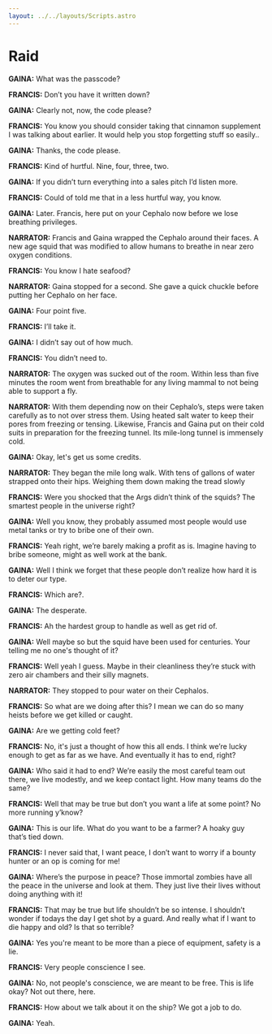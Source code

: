 ```yaml
---
layout: ../../layouts/Scripts.astro
---
```


# Raid

**GAINA:**
What was the passcode?

**FRANCIS:**
Don’t you have it written down?

**GAINA:**
Clearly not, now, the code please?

**FRANCIS:**
You know you should consider taking that cinnamon supplement I was talking about earlier. It would help you stop forgetting stuff so easily.. 

**GAINA:**
Thanks, the code please.

**FRANCIS:**
Kind of hurtful. Nine, four, three, two.

**GAINA:**
If you didn’t turn everything into a sales pitch I’d listen more.

**FRANCIS:**
Could of told me that in a less hurtful way, you know. 

**GAINA:**
Later. Francis, here put on your Cephalo now before we lose breathing privileges.

**NARRATOR:**
Francis and Gaina wrapped the Cephalo around their faces. A new age squid that was modified to allow humans to breathe in near zero oxygen conditions. 

**FRANCIS:**
You know I hate seafood?

**NARRATOR:**
Gaina stopped for a second. She gave a quick chuckle before putting her Cephalo on her face. 

**GAINA:**
Four point five. 

**FRANCIS:**
I’ll take it.

**GAINA:**
I didn’t say out of how much.

**FRANCIS:**
You didn’t need to.

**NARRATOR:**
The oxygen was sucked out of the room. Within less than five minutes the room went from breathable for any living mammal to not being able to support a fly.  

**NARRATOR:**
With them depending now on their Cephalo’s, steps were taken carefully as to not over stress them. Using heated salt water to keep their pores from freezing or tensing. Likewise, Francis and Gaina put on their cold suits in preparation for the freezing tunnel. Its mile-long tunnel is immensely cold. 

**GAINA:**
Okay, let's get us some credits.

**NARRATOR:**
They began the mile long walk. With tens of gallons of water strapped onto their hips. Weighing them down making the tread slowly

**FRANCIS:**
Were you shocked that the Args didn’t think of the squids? The smartest people in the universe right?

**GAINA:**
Well you know, they probably assumed most people would use metal tanks or try to bribe one of their own.

**FRANCIS:**
Yeah right, we’re barely making a profit as is. Imagine having to bribe someone, might as well work at the bank.

**GAINA:**
Well I think we forget that these people don’t realize how hard it is to deter our type. 

**FRANCIS:**
Which are?. 

**GAINA:**
The desperate.

**FRANCIS:**
Ah the hardest group to handle as well as get rid of.

**GAINA:**
Well maybe so but the squid have been used for centuries. Your telling me no one's thought of it?

**FRANCIS:**
Well yeah I guess. Maybe in their cleanliness they’re stuck with zero air chambers and their silly magnets.

**NARRATOR:**
They stopped to pour water on their Cephalos. 

**FRANCIS:**
So what are we doing after this? I mean we can do so many heists before we get killed or caught.

**GAINA:**
Are we getting cold feet?

**FRANCIS:**
No, it's just a thought of how this all ends. I think we’re lucky enough to get as far as we have. And eventually it has to end, right?

**GAINA:**
Who said it had to end? We’re easily the most careful team out there, we live modestly, and we keep contact light. How many teams do the same?

**FRANCIS:**
Well that may be true but don’t you want a life at some point? No more running y’know?

**GAINA:**
This is our life. What do you want to be a farmer? A hoaky guy that’s tied down.

**FRANCIS:**
I never said that, I want peace, I don’t want to worry if a bounty hunter or an op is coming for me!

**GAINA:**
Where’s the purpose in peace? Those immortal zombies have all the peace in the universe and look at them. They just live their lives without doing anything with it!

**FRANCIS:**
That may be true but life shouldn’t be so intense. I shouldn’t wonder if todays the day I get shot by a guard. And really what if I want to die happy and old? Is that so terrible?

**GAINA:**
Yes you're meant to be more than a piece of equipment, safety is a lie.

**FRANCIS:**
Very people conscience I see.

**GAINA:**
No, not people's conscience, we are meant to be free. This is life okay? Not out there, here.

**FRANCIS:**
How about we talk about it on the ship? We got a job to do.

**GAINA:**
Yeah.
